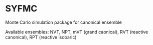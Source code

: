# SYFMC
Monte Carlo simulation package for canonical ensemble

Available ensembles: NVT, NPT, mVT (grand caonical), RVT (reactive canonical), RPT (reactive isobaric)
